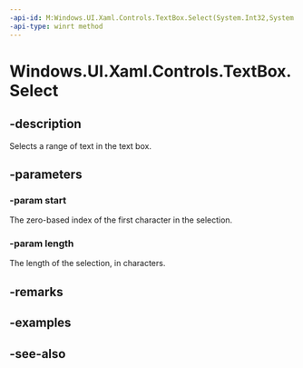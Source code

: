 ```yaml
---
-api-id: M:Windows.UI.Xaml.Controls.TextBox.Select(System.Int32,System.Int32)
-api-type: winrt method
---
```


<!-- Method syntax
public void Select(System.Int32 start, System.Int32 length)
-->

# Windows.UI.Xaml.Controls.TextBox.Select

## -description
Selects a range of text in the text box.



## -parameters
### -param start
The zero-based index of the first character in the selection.

### -param length
The length of the selection, in characters.

## -remarks

## -examples

## -see-also
